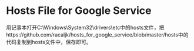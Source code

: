 Hosts File for Google Service
========================
用记事本打开C:\Windows\System32\drivers\etc中的hosts文件，把https://github.com/racaljk/hosts_for_google_service/blob/master/hosts中的代码复制到hosts文件中，保存即可。
